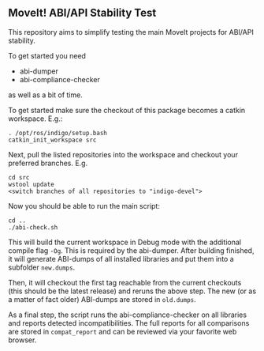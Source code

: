 ## MoveIt! ABI/API Stability Test

This repository aims to simplify testing the main MoveIt projects for ABI/API stability.

To get started you need

- abi-dumper
- abi-compliance-checker

as well as a bit of time.

To get started make sure the checkout of this package becomes a catkin workspace.
E.g.:

    . /opt/ros/indigo/setup.bash
    catkin_init_workspace src

Next, pull the listed repositories into the workspace and checkout your preferred branches. E.g.

    cd src
    wstool update
    <switch branches of all repositories to "indigo-devel">

Now you should be able to run the main script:

    cd ..
    ./abi-check.sh

This will build the current workspace in Debug mode with the additional compile flag `-Og`.
This is required by the abi-dumper.
After building finished, it will generate ABI-dumps of all installed libraries and put them into a subfolder `new.dumps`.

Then, it will checkout the first tag reachable from the current checkouts (this should be the latest release)
and reruns the above step. The new (or as a matter of fact older) ABI-dumps are stored in `old.dumps`.

As a final step, the script runs the abi-compliance-checker on all libraries and reports detected incompatibilities.
The full reports for all comparisons are stored in `compat_report` and can be reviewed via your favorite web browser.
